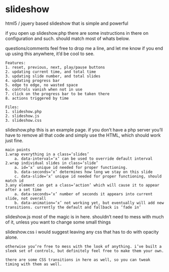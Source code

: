slideshow
=========

html5 / jquery based slideshow that is simple and powerful

if you open up slideshow.php there are some instructions in there on configuration and such. should match most of whats below.

questions/comments feel free to drop me a line, and let me know if you end up using this anywhere, it’d be cool to see.

	Features:
	1. reset, previous, next, play/pause buttons
	2. updating current time, and total time
	3. updating slide number, and total slides
	4. updating progress bar
	5. edge to edge, no wasted space
	6. controls vanish when not in use
	7. click on the progress bar to be taken there
	8. actions triggered by time

	Files:
	1. slideshow.php
	2. slideshow.js
	3. slideshow.css

slideshow.php
	this is an example page. if you don’t have a php server you’ll have to remove all that code and simply use the HTML, which should work just fine.

	main points
	1.wrap everything in a class=‘slides’
		a. data-interval=‘x’ can be used to override default interval
	2.wrap individual slides in class=‘slide’
		a. id=‘x’ unique id needed for proper functioning.
		b. data-seconds=‘x’ determines how long we stay on this slide
		c. data-slide=‘x’ unique id needed for proper functioning, should match id
	3.any element can get a class=‘action’ which will cause it to appear after a set time
		a. data-seconds=‘x’ number of seconds it appears into current slide, not overall
		b. data-animation=‘x’ not working yet, but eventually will add new transitions. currently the default and fallback is ‘fade in’


slideshow.js
	most of the magic is in here. shouldn’t need to mess with much of it, unless you want to change some small things

slideshow.css
	i would suggest leaving any css that has to do with opacity alone.

	otherwise you’re free to mess with the look of anything. i’ve built a sleek set of controls, but definitely feel free to make them your own.

	there are some CSS transitions in here as well, so you can tweak timing with them as well.
